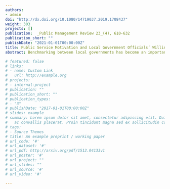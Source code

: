 ```yaml
---
authors:
- admin
doi: "http://dx.doi.org/10.1080/14719037.2019.1708437"
weight: 303
projects: []
publication:  _Public Management Review 23_(4), 610-632
publication_short: ""
publishDate: "2021-01-01T00:00:00Z"
title: Public Service Motivation and Local Government Officials’ Willingness to Learn in Public Sector Benchmarking Process
abstract: Benchmarking between local governments has become an important topic in public administration. In benchmarking practice, local government officials play important roles in deciding what they learn, who they learn from, and how to adopt, and adapt to the lessons. However, less attention has been paid to why local government officials to willingly take lessons from their peer governments. Focusing on a particular type of motivational basis, public service motivation (PSM), this study found that PSM is positively associated with government official’s willingness to learn. Out of PSM’s subdimensions, in particular, only attraction to public policy-making shows a significant positive relationship.

# featured: false
# links:
# - name: Custom Link
#   url: http://example.org
# projects:
# - internal-project
# publication: ""
# publication_short: ""
# publication_types:
# - "3"
# publishDate: "2017-01-01T00:00:00Z"
# slides: example
# summary: Lorem ipsum dolor sit amet, consectetur adipiscing elit. Duis posuere tellus
#   ac convallis placerat. Proin tincidunt magna sed ex sollicitudin condimentum.
# tags:
# - Source Themes
# title: An example preprint / working paper
# url_code: '#'
# url_dataset: '#'
# url_pdf: http://arxiv.org/pdf/1512.04133v1
# url_poster: '#'
# url_project: ""
# url_slides: ""
# url_source: '#'
# url_video: '#'

---
```




